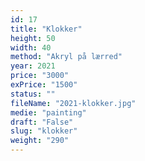 ```yaml
---
id: 17
title: "Klokker"
height: 50
width: 40
method: "Akryl på lærred"
year: 2021
price: "3000"
exPrice: "1500"
status: ""
fileName: "2021-klokker.jpg"
medie: "painting"
draft: "False"
slug: "klokker"
weight: "290"
---
```

